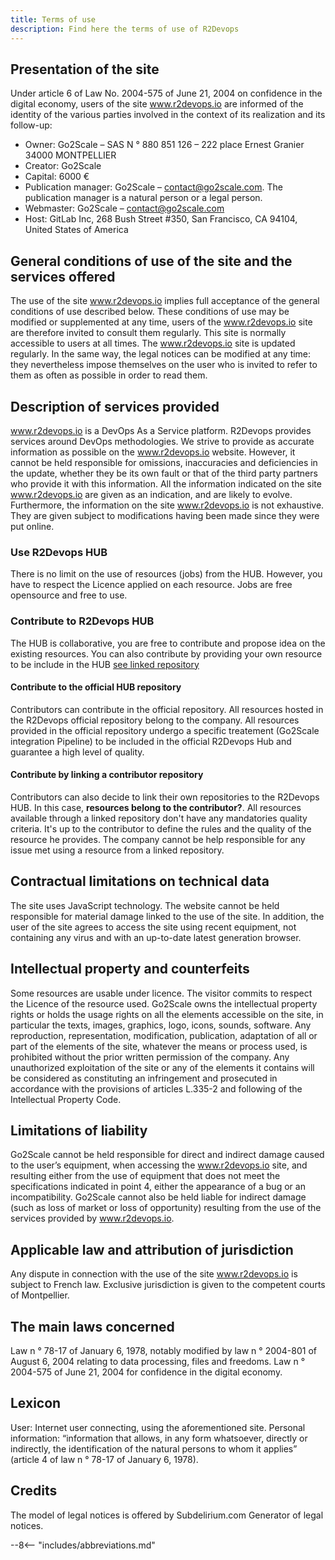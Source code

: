 ```yaml
---
title: Terms of use
description: Find here the terms of use of R2Devops
---
```



## Presentation of the site

Under article 6 of Law No. 2004-575 of June 21, 2004 on confidence in the digital economy, users of the site www.r2devops.io are informed of the identity of the various parties involved in the context of its realization and its follow-up:

  - Owner: Go2Scale – SAS N ° 880 851 126 – 222 place Ernest Granier 34000 MONTPELLIER
  - Creator: Go2Scale
  - Capital: 6000 €
  - Publication manager: Go2Scale – contact@go2scale.com. The publication manager is a natural person or a legal person.
  - Webmaster: Go2Scale – contact@go2scale.com
  - Host: GitLab Inc, 268 Bush Street #350, San Francisco, CA 94104, United States of America

## General conditions of use of the site and the services offered
The use of the site www.r2devops.io implies full acceptance of the general conditions of use described below. These conditions of use may be modified or supplemented at any time, users of the www.r2devops.io site are therefore invited to consult them regularly.
This site is normally accessible to users at all times.
The www.r2devops.io site is updated regularly. In the same way, the legal notices can be modified at any time: they nevertheless impose themselves on the user who is invited to refer to them as often as possible in order to read them.

## Description of services provided

www.r2devops.io is a DevOps As a Service platform.
R2Devops provides services around DevOps methodologies.
We strive to provide as accurate information as possible on the www.r2devops.io website. However, it cannot be held responsible for omissions, inaccuracies and deficiencies in the update, whether they be its own fault or that of the third party partners who provide it with this information.
All the information indicated on the site www.r2devops.io are given as an indication, and are likely to evolve. Furthermore, the information on the site www.r2devops.io is not exhaustive. They are given subject to modifications having been made since they were put online.

### Use R2Devops HUB
There is no limit on the use of resources (jobs) from the HUB. However, you have to respect the Licence applied on each resource.
Jobs are free opensource and free to use.

### Contribute to R2Devops HUB
The HUB is collaborative, you are free to contribute and propose idea on the existing resources.
You can also contribute by providing your own resource to be include in the HUB [see linked repository](#contribute-by-linking-a-contributor-repository-hub)

#### Contribute to the official HUB repository
Contributors can contribute in the official repository.
All resources hosted in the R2Devops official repository belong to the company.
All resources provided in the official repository undergo a specific treatement (Go2Scale integration Pipeline) to be included in the official R2Devops Hub and guarantee a high level of quality.

#### Contribute by linking a contributor repository
Contributors can also decide to link their own repositories to the R2Devops HUB.
In this case, **resources belong to the contributor?**.
All resources available through a linked repository don't have any mandatories quality criteria.
It's up to the contributor to define the rules and the quality of the resource he provides.
The company cannot be help responsible for any issue met using a resource from a linked repository.

## Contractual limitations on technical data
The site uses JavaScript technology.
The website cannot be held responsible for material damage linked to the use of the site. In addition, the user of the site agrees to access the site using recent equipment, not containing any virus and with an up-to-date latest generation browser.

## Intellectual property and counterfeits
Some resources are usable under licence. The visitor commits to respect the Licence of the resource used.
Go2Scale owns the intellectual property rights or holds the usage rights on all the elements accessible on the site, in particular the texts, images, graphics, logo, icons, sounds, software.
Any reproduction, representation, modification, publication, adaptation of all or part of the elements of the site, whatever the means or process used, is prohibited without the prior written permission of the company.
Any unauthorized exploitation of the site or any of the elements it contains will be considered as constituting an infringement and prosecuted in accordance with the provisions of articles L.335-2 and following of the Intellectual Property Code.

## Limitations of liability
Go2Scale cannot be held responsible for direct and indirect damage caused to the user’s equipment, when accessing the www.r2devops.io site, and resulting either from the use of equipment that does not meet the specifications indicated in point 4, either the appearance of a bug or an incompatibility.
Go2Scale cannot also be held liable for indirect damage (such as loss of market or loss of opportunity) resulting from the use of the services provided by www.r2devops.io.

## Applicable law and attribution of jurisdiction
Any dispute in connection with the use of the site www.r2devops.io is subject to French law. Exclusive jurisdiction is given to the competent courts of Montpellier.

## The main laws concerned
Law n ° 78-17 of January 6, 1978, notably modified by law n ° 2004-801 of August 6, 2004 relating to data processing, files and freedoms.
Law n ° 2004-575 of June 21, 2004 for confidence in the digital economy.

## Lexicon
User: Internet user connecting, using the aforementioned site.
Personal information: “information that allows, in any form whatsoever, directly or indirectly, the identification of the natural persons to whom it applies” (article 4 of law n ° 78-17 of January 6, 1978).

## Credits
The model of legal notices is offered by Subdelirium.com Generator of legal notices.     


--8<-- "includes/abbreviations.md"
